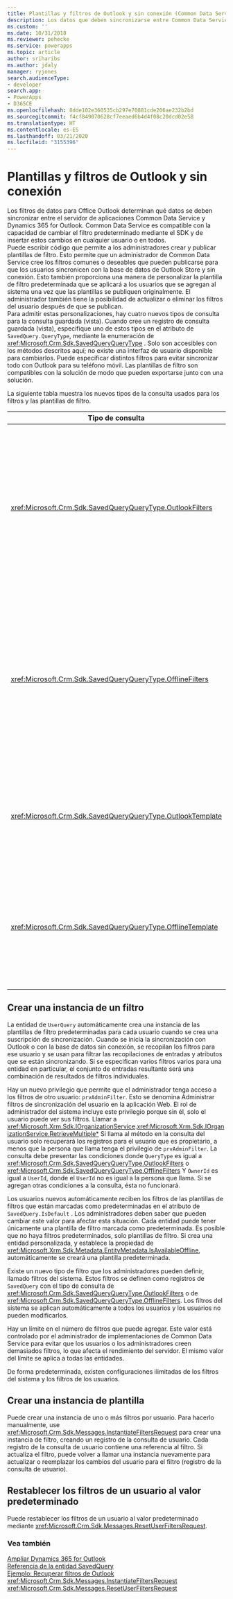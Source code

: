 ```yaml
---
title: Plantillas y filtros de Outlook y sin conexión (Common Data Service)| Microsoft Docs
description: Los datos que deben sincronizarse entre Common Data Service y Dynamics 365 for Outlook se determinan con los filtros de datos para Office Outlook
ms.custom: ''
ms.date: 10/31/2018
ms.reviewer: pehecke
ms.service: powerapps
ms.topic: article
author: sriharibs
ms.author: jdaly
manager: ryjones
search.audienceType:
- developer
search.app:
- PowerApps
- D365CE
ms.openlocfilehash: 8dde102e360535cb297e70881cde206ae232b2bd
ms.sourcegitcommit: f4cf849070628cf7eeaed6b4d4f08c20dcd02e58
ms.translationtype: HT
ms.contentlocale: es-ES
ms.lasthandoff: 03/21/2020
ms.locfileid: "3155396"
---
```

# <a name="offline-and-outlook-filters-and-templates"></a>Plantillas y filtros de Outlook y sin conexión

Los filtros de datos para Office Outlook determinan qué datos se deben sincronizar entre el servidor de aplicaciones Common Data Service y Dynamics 365 for Outlook. Common Data Service es compatible con la capacidad de cambiar el filtro predeterminado mediante el SDK y de insertar estos cambios en cualquier usuario o en todos.  
Puede escribir código que permite a los administradores crear y publicar plantillas de filtro. Esto permite que un administrador de Common Data Service cree los filtros comunes o deseables que pueden publicarse para que los usuarios sincronicen con la base de datos de Outlook Store y sin conexión. Esto también proporciona una manera de personalizar la plantilla de filtro predeterminada que se aplicará a los usuarios que se agregan al sistema una vez que las plantillas se publiquen originalmente. El administrador también tiene la posibilidad de actualizar o eliminar los filtros del usuario después de que se publican.  
Para admitir estas personalizaciones, hay cuatro nuevos tipos de consulta para la consulta guardada (vista). Cuando cree un registro de consulta guardada (vista), especifique uno de estos tipos en el atributo de `SavedQuery.QueryType`, mediante la enumeración de <xref:Microsoft.Crm.Sdk.SavedQueryQueryType> . Solo son accesibles con los métodos descritos aquí; no existe una interfaz de usuario disponible para cambiarlos. Puede especificar distintos filtros para evitar sincronizar todo con Outlook para su teléfono móvil. Las plantillas de filtro son compatibles con la solución de modo que pueden exportarse junto con una solución.  
  
 La siguiente tabla muestra los nuevos tipos de la consulta usados para los filtros y las plantillas de filtro.  
  
|Tipo de consulta|Descripción|  
|----------------|-----------------|  
|<xref:Microsoft.Crm.Sdk.SavedQueryQueryType.OutlookFilters>|Define el subgrupo de una entidad que se sincronizará con Dynamics 365 for Outlook. El subgrupo de datos definido por estos filtros se sincronizará en las carpetas de Outlook como Contactos, Calendario, etc.|  
|<xref:Microsoft.Crm.Sdk.SavedQueryQueryType.OfflineFilters>|Define el subgrupo de una entidad que se sincronizará con Dynamics 365 for Microsoft Office Outlook con acceso sin conexión. El subgrupo de datos definidos por estos filtros se sincronizará con la base de datos sin conexión.|  
|<xref:Microsoft.Crm.Sdk.SavedQueryQueryType.OutlookTemplate>|Define una plantilla de filtro que se aplica a los nuevos usuarios para la sincronización con Dynamics 365 for Outlook.|  
|<xref:Microsoft.Crm.Sdk.SavedQueryQueryType.OfflineTemplate>|Define una plantilla de filtro que se aplica a los nuevos usuarios para la sincronización con Dynamics 365 for Microsoft Office Outlook con acceso sin conexión.|  
  
## <a name="instantiate-a-filter"></a>Crear una instancia de un filtro

La entidad de `UserQuery` automáticamente crea una instancia de las plantillas de filtro predeterminadas para cada usuario cuando se crea una suscripción de sincronización. Cuando se inicia la sincronización con Outlook o con la base de datos sin conexión, se recopilan los filtros para ese usuario y se usan para filtrar las recopilaciones de entradas y atributos que se están sincronizando. Si se especifican varios filtros varios para una entidad en particular, el conjunto de entradas resultante será una combinación de resultados de filtros individuales.  

Hay un nuevo privilegio que permite que el administrador tenga acceso a los filtros de otro usuario: `prvAdminFilter`. Esto se denomina Administrar filtros de sincronización del usuario en la aplicación Web. El rol de administrador del sistema incluye este privilegio porque sin él, solo el usuario puede ver sus filtros. Llamar a <xref:Microsoft.Xrm.Sdk.IOrganizationService>.<xref:Microsoft.Xrm.Sdk.IOrganizationService.RetrieveMultiple*> Si llama al método en la consulta del usuario solo recuperará los registros para el usuario que es propietario, a menos que la persona que llama tenga el privilegio de `prvAdminFilter`. La consulta debe presentar las condiciones donde `QueryType` es igual a <xref:Microsoft.Crm.Sdk.SavedQueryQueryType.OutlookFilters> o <xref:Microsoft.Crm.Sdk.SavedQueryQueryType.OfflineFilters> Y `OwnerId` es igual a `UserId`, donde el `UserId` no es igual a la persona que llama. Si se agregan otras condiciones a la consulta, ésta no funcionará.  

Los usuarios nuevos automáticamente reciben los filtros de las plantillas de filtros que están marcadas como predeterminadas en el atributo de `SavedQuery.IsDefault` . Los administradores deben saber que pueden cambiar este valor para afectar esta situación. Cada entidad puede tener únicamente una plantilla de filtro marcada como predeterminada. Es posible que no haya filtros predeterminados, solo plantillas de filtro. Si crea una entidad personalizada, y establece la propiedad de <xref:Microsoft.Xrm.Sdk.Metadata.EntityMetadata.IsAvailableOffline>, automáticamente se creará una plantilla predeterminada.  

Existe un nuevo tipo de filtro que los administradores pueden definir, llamado filtros del sistema. Estos filtros se definen como registros de `SavedQuery` con el tipo de consulta de <xref:Microsoft.Crm.Sdk.SavedQueryQueryType.OutlookFilters> o de <xref:Microsoft.Crm.Sdk.SavedQueryQueryType.OfflineFilters>. Los filtros del sistema se aplican automáticamente a todos los usuarios y los usuarios no pueden modificarlos.  

Hay un límite en el número de filtros que puede agregar. Este valor está controlado por el administrador de implementaciones de Common Data Service para evitar que los usuarios o los administradores creen demasiados filtros, lo que afecta el rendimiento del servidor. El mismo valor del límite se aplica a todas las entidades.  

De forma predeterminada, existen configuraciones ilimitadas de los filtros del sistema y los filtros de los usuarios.  

## <a name="instantiate-a-template"></a>Crear una instancia de plantilla

Puede crear una instancia de uno o más filtros por usuario. Para hacerlo manualmente, use <xref:Microsoft.Crm.Sdk.Messages.InstantiateFiltersRequest> para crear una instancia de filtro, creando un registro de la consulta de usuario. Cada registro de la consulta de usuario contiene una referencia al filtro. Si actualiza el filtro, puede volver a llamar una instancia nuevamente para actualizar o reemplazar los cambios del usuario para el filtro (registro de la consulta de usuario).  
  
## <a name="reset-a-users-filters-to-the-default"></a>Restablecer los filtros de un usuario al valor predeterminado

Puede restablecer los filtros de un usuario al valor predeterminado mediante <xref:Microsoft.Crm.Sdk.Messages.ResetUserFiltersRequest>.  
  
### <a name="see-also"></a>Vea también

[Ampliar Dynamics 365 for Outlook](extend-dynamics-365-outlook.md)<br />
[Referencia de la entidad SavedQuery](../reference/entities/savedquery.md)<br />
[Ejemplo: Recuperar filtros de Outlook](sample-create-retrieve-outlook-filters.md)<br /> 
<xref:Microsoft.Crm.Sdk.Messages.InstantiateFiltersRequest><br />
<xref:Microsoft.Crm.Sdk.Messages.ResetUserFiltersRequest>